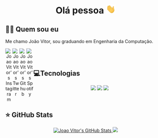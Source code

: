<h1 align="center"> Olá pessoa <img src="https://raw.githubusercontent.com/parth-27/parth-27/master/Hi.gif" width="30px"> </h1>

## :man_technologist:	 Quem sou eu
Me chamo João Vitor, sou graduando em Engenharia da Computação. 




<center>
  <a href="https://instagram.com/japadocontra">
  <img align="left" alt="Joao Vitor's Instagram" width="22px" src="https://cdn.jsdelivr.net/npm/simple-icons@v3/icons/instagram.svg" />
</a>

<a href="https://twitter.com/japadocontra">
  <img align="left" alt="Joao Vitor's Twitter" width="22px" src="https://cdn.jsdelivr.net/npm/simple-icons@v3/icons/twitter.svg" />
</a>
<a href="https://github.com/joaovvrodrigues">
  <img align="left" alt="Joao Vitor's Github" width="22px" src="https://cdn.jsdelivr.net/npm/simple-icons@v3/icons/github.svg" />
</a>
<a href="https://open.spotify.com/user/12153883088">
  <img align="left" alt="Joao Vitor's Spotify" width="22px" src="https://cdn.jsdelivr.net/npm/simple-icons@v3/icons/spotify.svg" />
</a>
  </center>
<br>
<br>

  

## 💻Tecnologias
<p align="center">

<img src="https://img.shields.io/badge/dart-%23007ACC.svg?&style=for-the-badge&logo=dart&logoColor=white" height="25"/>
<img src="https://img.shields.io/badge/flutter%20-%23007ACC.svg?&style=for-the-badge&logo=flutter&logoColor=white" height="25"/>
<img src="https://img.shields.io/badge/python%20-%2343853D.svg?&style=for-the-badge&logo=python&logoColor=white" height="25"/>
</p>
<br>

## ⭐ GitHub Stats
<p align="center">
<a href="https://github.com/joaovvrodrigues">
<img src="https://github-readme-stats.vercel.app/api?username=joaovvrodrigues&count_private=true&include_all_commits=true&show_icons=true&theme=radical&line_height=27&v=5" alt="Joao Vitor's GitHub Stats" /> </a> 
  
  <a href="https://github.com/joaovvrodrigues">
<img src="https://github-readme-stats.vercel.app/api/top-langs/?username=joaovvrodrigues&langs_count=3&theme=radical" /> </a>
</p>
